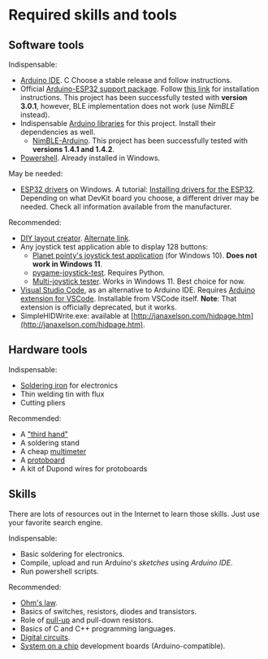 # Required skills and tools

## Software tools

Indispensable:

- [Arduino IDE](https://www.arduino.cc/en/software). C
  Choose a stable release and follow instructions.
- Official [Arduino-ESP32 support package](https://docs.espressif.com/projects/arduino-esp32/en/latest/getting_started.html).
  Follow [this link](https://docs.espressif.com/projects/arduino-esp32/en/latest/installing.html) for installation instructions.
  This project has been successfully tested with **version 3.0.1**, however, BLE implementation does not work (use *NimBLE* instead).
- Indispensable [Arduino libraries](https://docs.arduino.cc/software/ide-v1/tutorials/installing-libraries) for this project.
  Install their dependencies as well.
  - [NimBLE-Arduino](https://www.arduino.cc/reference/en/libraries/nimble-arduino/).
    This project has been successfully tested with **versions 1.4.1 and 1.4.2**.
- [Powershell](https://docs.microsoft.com/en-us/powershell/scripting/install/installing-powershell?view=powershell-7.2).
  Already installed in Windows.

May be needed:

- [ESP32 drivers](http://esp32.net/usb-uart/) on Windows.
  A tutorial: [Installing drivers for the ESP32](https://www.bromleysat.com/installing-drivers-for-the-esp32/).
  Depending on what DevKit board you choose, a different driver may be needed.
  Check all information available from the manufacturer.

Recommended:

- [DIY layout creator](https://bancika.github.io/diy-layout-creator/).
  [Alternate link](https://github.com/bancika/diy-layout-creator/releases).
- Any joystick test application able to display 128 buttons:
  - [Planet pointy's joystick test application](http://www.planetpointy.co.uk/joystick-test-application/) (for Windows 10).
    **Does not work in Windows 11**.
  - [pygame-joystick-test](https://github.com/denilsonsa/pygame-joystick-test). Requires Python.
  - [Multi-joystick tester](https://github.com/EDDiscovery/MultiJoyStickTest/releases/tag/Release_1_2_0).
    Works in Windows 11.
    Best choice for now.
- [Visual Studio Code](https://code.visualstudio.com/), as an alternative to Arduino IDE.
  Requires [Arduino extension for VSCode](https://marketplace.visualstudio.com/items?itemName=vsciot-vscode.vscode-arduino).
  Installable from VSCode itself.
  **Note**: That extension is officially deprecated, but it works.
- SimpleHIDWrite.exe: available at [http://janaxelson.com/hidpage.htm](http://janaxelson.com/hidpage.htm).

## Hardware tools

Indispensable:

- [Soldering iron](https://en.wikipedia.org/wiki/Soldering_iron) for electronics
- Thin welding tin with flux
- Cutting pliers

Recommended:

- A ["third hand"](https://en.wikipedia.org/wiki/Helping_hand_(tool))
- A soldering stand
- A cheap [multimeter](https://en.wikipedia.org/wiki/Multimeter)
- A [protoboard](https://en.wikipedia.org/wiki/Breadboard)
- A kit of Dupond wires for protoboards

## Skills

There are lots of resources out in the Internet to learn those skills. Just use your favorite search engine.

Indispensable:

- Basic soldering for electronics.
- Compile, upload and run Arduino's *sketches* using *Arduino IDE*.
- Run powershell scripts.

Recommended:

- [Ohm's law](https://en.wikipedia.org/wiki/Ohm%27s_law).
- Basics of switches, resistors, diodes and transistors.
- Role of [pull-up](https://en.wikipedia.org/wiki/Pull-up_resistor) and pull-down resistors.
- Basics of C and C++ programming languages.
- [Digital circuits](https://en.wikipedia.org/wiki/Digital_electronics).
- [System on a chip](https://en.wikipedia.org/wiki/System_on_a_chip) development boards (Arduino-compatible).
